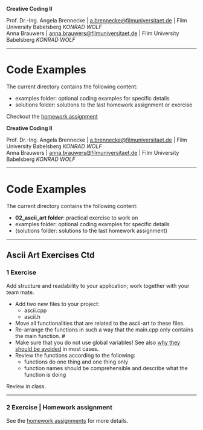 **Creative Coding II**

Prof. Dr.-Ing. Angela Brennecke | a.brennecke@filmuniversitaet.de | Film University Babelsberg *KONRAD WOLF*   
Anna Brauwers | anna.brauwers@filmuniversitaet.de | Film University Babelsberg *KONRAD WOLF*

---

# Code Examples

The current directory contains the following content: 

- examples folder: optional coding examples for specific details 
- solutions folder: solutions to the last homework assignment or exercise


Checkout the [homework assignment](../assignments/readme.md)

**Creative Coding II**

Prof. Dr.-Ing. Angela Brennecke | a.brennecke@filmuniversitaet.de | Film University Babelsberg *KONRAD WOLF*   
Anna Brauwers | anna.brauwers@filmuniversitaet.de | Film University Babelsberg *KONRAD WOLF*

---

# Code Examples

The current directory contains the following content: 

- **02_ascii_art folder**: practical exercise to work on
- examples folder: optional coding examples for specific details 
- (solutions folder: solutions to the last homework assignment)

--- 

## Ascii Art Exercises Ctd


### 1 Exercise 

Add structure and readability to your application; work together with your team mate.

- Add two new files to your project:
  - ascii.cpp
  - ascii.h
- Move all functionalities that are related to the ascii-art to these files. 
- Re-arrange the functions in such a way that the main.cpp only contains the main function. #
- Make sure that you do not use global variables! See also [why they should be avoided](https://www.learncpp.com/cpp-tutorial/why-non-const-global-variables-are-evil/) in most cases.
- Review the functions according to the following:
  - functions do one thing and one thing only
  - function names should be comprehensible and describe what the function is doing

Review in class.

--- 

### 2 Exercise | Homework assignment

See the [homework assignments](../assignments/readme.md) for more details.